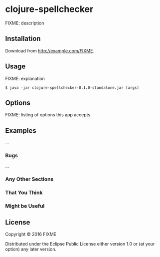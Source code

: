 # clojure-spellchecker

FIXME: description

## Installation

Download from http://example.com/FIXME.

## Usage

FIXME: explanation

    $ java -jar clojure-spellchecker-0.1.0-standalone.jar [args]

## Options

FIXME: listing of options this app accepts.

## Examples

...

### Bugs

...

### Any Other Sections
### That You Think
### Might be Useful

## License

Copyright © 2016 FIXME

Distributed under the Eclipse Public License either version 1.0 or (at
your option) any later version.

